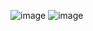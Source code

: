 ![image](https://user-images.githubusercontent.com/77235677/162584915-c0a0b32c-be46-4adb-a1cc-0d2fe0df9322.png)
![image](https://user-images.githubusercontent.com/77235677/162584927-0632d4f5-e0b2-490e-b578-c6ee7f85cafa.png)
